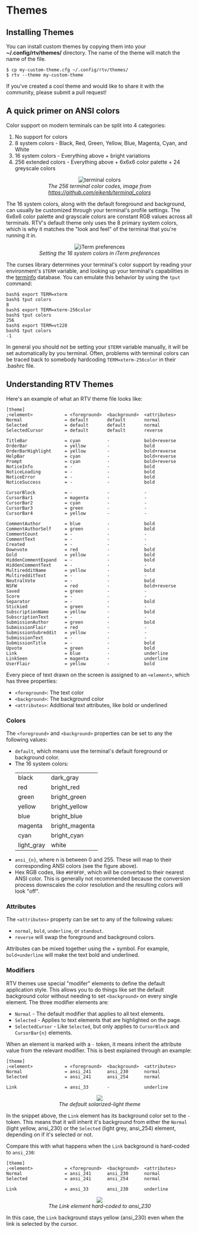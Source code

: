 # Themes

## Installing Themes

You can install custom themes by copying them into your **~/.config/rtv/themes/**
directory. The name of the theme will match the name of the file.

```
$ cp my-custom-theme.cfg ~/.config/rtv/themes/
$ rtv --theme my-custom-theme
```

If you've created a cool theme and would like to share it with the community,
please submit a pull request!

## A quick primer on ANSI colors

Color support on modern terminals can be split into 4 categories:

1. No support for colors
2. 8 system colors - Black, Red, Green, Yellow, Blue, Magenta,
   Cyan, and White
3. 16 system colors - Everything above + bright variations
4. 256 extended colors - Everything above + 6x6x6 color palette + 24 greyscale colors

<p align="center">
<img alt="terminal colors" src="resources/terminal_colors.png"/>
<br><i>The 256 terminal color codes, image from <a href=https://github.com/eikenb/terminal_colors>https://github.com/eikenb/terminal_colors</a></i>
</p>

The 16 system colors, along with the default foreground and background,
can usually be customized through your terminal's profile settings. The
6x6x6 color palette and grayscale colors are constant RGB values across
all terminals. RTV's default theme only uses the 8 primary system colors,
which is why it matches the "look and feel" of the terminal that you're
running it in.

<p align="center">
<img alt="iTerm preferences" src="resources/iterm_preferences.png"/>
<br><i>Setting the 16 system colors in iTerm preferences</i>
</p>

The curses library determines your terminal's color support by reading your
environment's ``$TERM`` variable, and looking up your terminal's
capabilities in the [terminfo](https://linux.die.net/man/5/terminfo)
database. You can emulate this behavior by using the ``tput`` command:

```
bash$ export TERM=xterm
bash$ tput colors
8
bash$ export TERM=xterm-256color
bash$ tput colors
256
bash$ export TERM=vt220
bash$ tput colors
-1
```

In general you should not be setting your ``$TERM`` variable manually,
it will be set automatically by you terminal. Often, problems with
terminal colors can be traced back to somebody hardcoding
``TERM=xterm-256color`` in their .bashrc file.

## Understanding RTV Themes

Here's an example of what an RTV theme file looks like:

```
[theme]
;<element>            = <foreground>  <background>  <attributes>
Normal                = default       default       normal
Selected              = default       default       normal
SelectedCursor        = default       default       reverse

TitleBar              = cyan          -             bold+reverse
OrderBar              = yellow        -             bold
OrderBarHighlight     = yellow        -             bold+reverse
HelpBar               = cyan          -             bold+reverse
Prompt                = cyan          -             bold+reverse
NoticeInfo            = -             -             bold
NoticeLoading         = -             -             bold
NoticeError           = -             -             bold
NoticeSuccess         = -             -             bold

CursorBlock           = -             -             -
CursorBar1            = magenta       -             -
CursorBar2            = cyan          -             -
CursorBar3            = green         -             -
CursorBar4            = yellow        -             -

CommentAuthor         = blue          -             bold
CommentAuthorSelf     = green         -             bold
CommentCount          = -             -             -
CommentText           = -             -             -
Created               = -             -             -
Downvote              = red           -             bold
Gold                  = yellow        -             bold
HiddenCommentExpand   = -             -             bold
HiddenCommentText     = -             -             -
MultiredditName       = yellow        -             bold
MultiredditText       = -             -             -
NeutralVote           = -             -             bold
NSFW                  = red           -             bold+reverse
Saved                 = green         -             -
Score                 = -             -             -
Separator             = -             -             bold
Stickied              = green         -             -
SubscriptionName      = yellow        -             bold
SubscriptionText      = -             -             -
SubmissionAuthor      = green         -             bold
SubmissionFlair       = red           -             -
SubmissionSubreddit   = yellow        -             -
SubmissionText        = -             -             -
SubmissionTitle       = -             -             bold
Upvote                = green         -             bold
Link                  = blue          -             underline
LinkSeen              = magenta       -             underline
UserFlair             = yellow        -             bold
```

Every piece of text drawn on the screen is assigned to an ``<element>``,
which has three properties:

- ``<foreground>``: The text color
- ``<background>``: The background color
- ``<attributes>``: Additional text attributes, like bold or underlined

### Colors

The ``<foreground>`` and ``<background>`` properties can be set to any the following values:

- ``default``, which means use the terminal's default foreground or background color.
- The 16 system colors:
  <p>
  <table>
    <tr><td>black</td><td>dark_gray</td></tr>
    <tr><td>red</td></td><td>bright_red</td></tr>
    <tr><td>green</td></td><td>bright_green</td></tr>
    <tr><td>yellow</td></td><td>bright_yellow</td></tr>
    <tr><td>blue</td></td><td>bright_blue</td></tr>
    <tr><td>magenta</td></td><td>bright_magenta</td></tr>
    <tr><td>cyan</td></td><td>bright_cyan</td></tr>
    <tr><td>light_gray</td></td><td>white</td></tr>
  </table>
  </p>
- ``ansi_{n}``, where n is between 0 and 255. These will map to their
  corresponding ANSI colors (see the figure above).
- Hex RGB codes, like ``#0F0F0F``, which will be converted to their nearest
  ANSI color. This is generally not recommended because the conversion process
  downscales the color resolution and the resulting colors will look "off".

### Attributes

The ``<attributes>`` property can be set to any of the following values:

- ``normal``, ``bold``, ``underline``, or ``standout``.
- ``reverse`` will swap the foreground and background colors.

Attributes can be mixed together using the + symbol. For example,
  ``bold+underline`` will make the text bold and underlined.

### Modifiers

RTV themes use special "modifer" elements to define the default
application style. This allows you to do things like set the default
background color without needing to set ``<background>`` on every
single element. The three modifier elements are:

- ``Normal`` - The default modifier that applies to all text elements.
- ``Selected`` - Applies to text elements that are highlighted on the page.
- ``SelectedCursor`` - Like ``Selected``, but only applies to ``CursorBlock``
  and ``CursorBar{n}`` elements.

When an element is marked with a ``-`` token, it means inherit the
attribute value from the relevant modifier. This is best explained
through an example:

```
[theme]
;<element>            = <foreground>  <background>  <attributes>
Normal                = ansi_241      ansi_230      normal
Selected              = ansi_241      ansi_254      normal

Link                  = ansi_33       -             underline
```

<p align="center">
<img src="resources/theme_modifiers.png"/>
<br><i>The default solarized-light theme</i>
</p>

In the snippet above, the ``Link`` element has its background color set
to the ``-`` token. This means that it will inherit it's background
from either the ``Normal`` (light yellow, ansi_230) or the ``Selected`` (light grey, ansi_254)
element, depending on if it's selected or not.

Compare this with what happens when the ``Link`` background is hard-coded to ``ansi_230``:

```
[theme]
;<element>            = <foreground>  <background>  <attributes>
Normal                = ansi_241      ansi_230      normal
Selected              = ansi_241      ansi_254      normal

Link                  = ansi_33       ansi_230      underline
```

<p align="center">
<img src="resources/theme_modifiers_2.png"/>
<br><i>The Link element hard-coded to ansi_230</i>
</p>

In this case, the ``Link`` background stays yellow (ansi_230) even when the link is
selected by the cursor.
